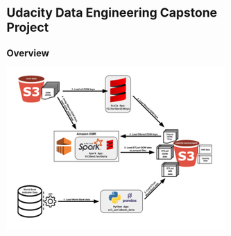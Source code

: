 # Udacity Data Engineering Capstone Project

## Overview

![capstone project architecture](img/UdacityCapstoneProject.svg "capstone project architecture")
